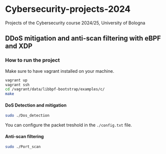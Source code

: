 # Cybersecurity-projects-2024
Projects of the Cybersecurity course 2024/25, University of Bologna

## DDoS mitigation and anti-scan filtering with eBPF and XDP

### How to run the project

Make sure to have vagrant installed on your machine.

``` bash 
vagrant up
vagrant ssh
cd /vagrant/data/libbpf-bootstrap/examples/c/
make
```

#### DoS Detection and mitigation

``` bash
sudo ./Dos_detection
```

You can configure the packet treshold in the `./config.txt` file.

#### Anti-scan filtering

``` bash
sudo ./Port_scan
```
